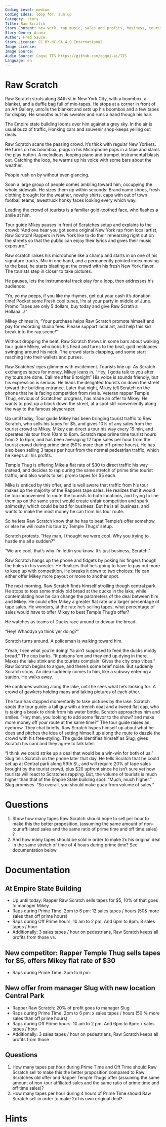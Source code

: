 ```yaml
---
Coding Level: medium
Coding Ideas: loop for, sum up
Category: story
Title: Raw Scratch
Story Content: new york, rap music, sales and profits, business, tourists
Story Genre: drama
Author: Fred Sauce
Story License: CC BY-NC-SA 4.0 International
Image License:
Image Source:
Audio Source: Coqui TTS https://github.com/coqui-ai/TTS
Language: en
---
```


# Raw Scratch

Raw Scratch struts along 34th st in New York City, with a boombox, a blanket,
and a duffle bag full of mix-tapes.  He stops at a corner in front of an Art
Gallery, unrolls the blanket and sets up his boombox and a few tapes for
display. He smooths out his sweater and runs a hand though his hair.

The Empire state building looms over him against a grey sky. In the air is usual
buzz of traffic, Honking cars and souvenir shop-keeps yelling out deals.

Raw Scratch scans the passing crowd. It’s thick with regular New Yorkers. He
turns on his boombox, plugs in his Microphone pops in a tape and slams the play
button. A melodious, looping piano and trumpet instrumental blasts out. Catching
the loop, he warms up his voice with some bars about the weather.

People rush on by without even glancing.

Soon a large group of people comes ambling toward him, occupying the whole
sidewalk. He sizes them up within seconds: Brand name shoes, fresh clothing
brought for the weather, novelty shirts, caps with out of town football teams,
awestruck honky faces looking every which way.

Leading the crowd of tourists is a familiar gold-toothed face, who flashes a
smile at him.

Tour guide Mikey pauses in front of Scratches setup and explains to the crowd:
“And ova hear you got some original New York rap from local artist, Raw Scratch!
Rappers in New York like to do their rehearsing right out on the streets so that
the public can enjoy their lyrics and gives their music exposure.”

Raw scratch raises his microphone like a champ and starts in on one of his
signature tracks. Mic in one hand, and a permanently pointed index moving to the
beat, he starts blasting at the crowd with his fresh New York flavor. The
tourists step in closer to take pictures.

He pauses, lets the instrumental track play for a loop, then addresses his
audience:

“Yo, yo my peeps, if you like my rhymes, get out your cash it’s donation time!
Pocket some Fresh cool tunes, I’m at your party in middle of June. Promo Tapes
are only 5 dollars, buy today and give Raw Scrath a Hollaaa…!”

Mikey chimes in, “Your purchase helps Raw Scratch promote himself and pay for
recording studio fees. Please support local art, and help this kid break into
the rap scene!”

Without dropping the beat, Raw Scratch throws in some bars about walking tour
guide Mikey, who bobs his head and turns to the beat, gold necklaces swinging
around his neck. The crowd starts clapping, and some start reaching into their
wallets and purses.

Raw Scatches’ eyes glimmer with excitement. Tourists line up. As Scratch
exchanges tapes for money, Mikey leans in. “Hey, I gotta talk to you after my
tours are done. Call me after 9 tonight” His voice is sounds friendly, but his
expression is serious. He leads the delighted tourists on down the street toward
the building entrance. Later that night, Mikey tell Scratch on the phone that he
is facing competition from rivals. Veteran rapper Temple Thug, envious of
Scratches’ progress, has made an offer to Mikey. He wants to post up a block
down the street, at a spot still conveniently along the way to the famous
skyscraper.

Up until today, Tour guide Mikey has been bringing tourist traffic to Raw
Scratch, who sells his tapes for $5, and gives 10% of any sales from the tourist
crowd to Mikey. Mikey can direct a tour his way every 15 min, and operates his
tour from 10am to 8pm. Scratch raps prime time tourist hours from 2 to 6pm, and
has been averaging 12 tape sales per hour from the tourist crowd during prime
time (50% more than off-prime hours). He has also been selling 3 tapes per hour
from the normal pedestrian traffic, which he keeps all his profits.

Temple Thug is offering Mike a flat rate of $30 to direct traffic his way
instead, and decides to rap during the same stretch of prime time tourist
traffic, and also wants to sell promo tapes for $5 each.

Mike is enticed by this offer, and is well aware that traffic from his tour
makes up the majority of the Rappers tape sales. He realizes that it would be
too inconvenient to route the tourists to both locations, and trying to line
them up on the same street would create unfair competition and spark animosity,
which could be bad for business. But he is all business, and wants to make the
most money he can from his tour route.

So he lets Raw Scratch know that he has to beat Temple’s offer somehow, or else
he will route his tour by Temple Thugs’ setup.

Scratch protests. “Hey man, I thought we were cool. Why you trying to hustle me
all a sudden?”

“We are cool, that’s why I’m lettin you know. It’s just business, Scratch.”

Raw Scratch hangs up the phone and fidgets by poking his fingers though the
holes in his sweater. He Realizes that he’s going to have to pay out more to
keep up with competition. He breaks it down to two choices: He can either offer
Mikey more payout or move to another spot.

The next morning, Raw Scratch finds himself strolling though central park. He
stops to toss some moldy old bread at the ducks in the lake, while contemplating
how he can change the parameters of the deal between him and Mikey. He could
offer Mikey a greater flat rate or a larger percentage of tape sales. He
wonders, at the rate he’s selling tapes, what percentage of sales would have to
offer Mikey to beat Temple Thug’s offer?

He watches as teams of Ducks race around to devour the bread.

“Hey! Whaddya ya think yer doing?”

Scratch turns around. A policeman is walking toward him.

“Yeah, I see what you’re doing! Ya ain’t supposed to feed the ducks moldy
bread.” The cop barks. “It poisons ’em and they end up dying in there. Makes the
lake stink and the tourists complain. Gives the city crap vibes.” Raw Scratch
begins to argue, and there’s some brief noise. But suddenly Scratch stops. An
idea suddenly comes to him, like a subway entering a station. He walks away.

He continues walking along the lake, until he sees what he’s looking for: A
crowd of gawkers holding maps and taking pictures of each other.

The tour has stopped momentarily to take pictures by the lake. Scratch spots the
tour guide: a tall guy with a trench coat and a tweed flat cap, who is taking a
break to drink from his water bottle. Scratch approaches him and smiles. “Hey
man, you looking to add some flavor to the show? and make more money off your
route at the same time?” The tour guide raises an eyebrow. They chat briefly.
Raw Scratch hypes himself up about what he does and pitches the idea of setting
himself up along the route to dazzle the crowd with his free-styling. The guide
identifies himself as Slug, gives Scratch his card and they agree to talk later.

“I think we could strike up a deal that would be a win-win for both of us.” Slug
tells Scratch on the phone later that day. He tells Scratch that he could set up
at Central park along 59th St., and will require 20% of tape sales brought by
the tourist crowd, plus $20 upfront since he isn’t sure yet how tourists will
react to Scratches rapping. But, the volume of tourists is much higher than that
of the Empire State building spot. “Much, much higher.” Slug promises. “So
overall, you should make guap from volume of sales.”

# Questions

1) Show how many tapes Raw Scratch should hope to sell per hour to make this the
   better proposition, (assuming the same amount of non-tour affiliated sales
   and the same ratio of prime time and off time sales) ?
2) And how many tapes should be sold in order to make 2x his original deal in
   the same stretch of time of 4 hours during prime time? See documentation
   below

# Documentation

## At Empire State Building

- Up until today: Rapper Raw Scratch sells tapes for $5, 10% of that goes to
  manager Mikey
- Raps during Prime Time: 2pm to 6 pm: 12 sales tapes / hours (50& more sales
  than off prime hours)
- Raps during Off Prime hours: 10 am to 2 pm. And 6pm to 8pm: 8 sales tapes /
  hour
- Additionally: 3 sales tapes / hour on pedestrians, Raw Scratch keeps all
  profits from those vs.

## New competitor: Rapper Temple Thug sells tapes for $5, offers Mikey flat rate of $30

- Raps during Prime Time: 2pm to 6 pm:

## New offer from manager Slug with new location Central Park

- Rapper Raw Scratch: 20% of profit goes to manager Slug
- Raps during Prime Time: 2pm to 6 pm: x sales tapes / hours (50 % more sales
  than off prime hours)
- Raps during Off Prime hours: 10 am to 2 pm. And 6pm to 8pm: x sales tapes /
  hour
- Additionally: 3 sales tapes / hour on pedestrians, Raw Scratch keeps all
  profits from those

## Questions

1) How many tapes per hour during Prime Time and Off Time should Raw Scratch
sell to make this the better proposition compared to Raw Scratches old offer and
Rapper Temple Thugs offer (assuming the same amount of non-tour affiliated sales
and the same ratio of prime time and off time sales)?
2) How many tapes per hour during 4 hours of Prime Time should Raw Scratch sell
in order to make 2x his own original deal?

# Hints

